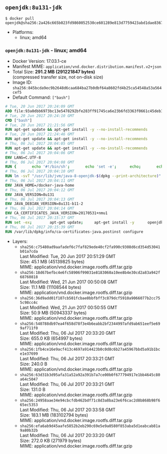## `openjdk:8u131-jdk`

```console
$ docker pull openjdk@sha256:2a426c665b023fd9860052530ce601289e813d7759423abd1dae8367d8149a30
```

-	Platforms:
	-	linux; amd64

### `openjdk:8u131-jdk` - linux; amd64

-	Docker Version: 17.03.1-ce
-	Manifest MIME: `application/vnd.docker.distribution.manifest.v2+json`
-	Total Size: **291.2 MB (291221847 bytes)**  
	(compressed transfer size, not on-disk size)
-	Image ID: `sha256:845bcda9ec9b2648d6caa684ba27b0dbf64a8602fd4b25ca54548a53a564cef5`
-	Default Command: `["bash"]`

```dockerfile
# Tue, 20 Jun 2017 20:24:09 GMT
ADD file:93a0dbb6973bc13e5478292bfe283ff91745ca6e23b6fd3363f0661c45deb1ec in / 
# Tue, 20 Jun 2017 20:24:10 GMT
CMD ["bash"]
# Tue, 20 Jun 2017 21:21:56 GMT
RUN apt-get update && apt-get install -y --no-install-recommends 		ca-certificates 		curl 		wget 	&& rm -rf /var/lib/apt/lists/*
# Tue, 20 Jun 2017 21:24:46 GMT
RUN apt-get update && apt-get install -y --no-install-recommends 		bzr 		git 		mercurial 		openssh-client 		subversion 				procps 	&& rm -rf /var/lib/apt/lists/*
# Thu, 06 Jul 2017 20:04:05 GMT
RUN apt-get update && apt-get install -y --no-install-recommends 		bzip2 		unzip 		xz-utils 	&& rm -rf /var/lib/apt/lists/*
# Thu, 06 Jul 2017 20:04:06 GMT
ENV LANG=C.UTF-8
# Thu, 06 Jul 2017 20:04:08 GMT
RUN { 		echo '#!/bin/sh'; 		echo 'set -e'; 		echo; 		echo 'dirname "$(dirname "$(readlink -f "$(which javac || which java)")")"'; 	} > /usr/local/bin/docker-java-home 	&& chmod +x /usr/local/bin/docker-java-home
# Thu, 06 Jul 2017 20:04:10 GMT
RUN ln -svT "/usr/lib/jvm/java-8-openjdk-$(dpkg --print-architecture)" /docker-java-home
# Thu, 06 Jul 2017 20:04:11 GMT
ENV JAVA_HOME=/docker-java-home
# Thu, 06 Jul 2017 20:04:12 GMT
ENV JAVA_VERSION=8u131
# Thu, 06 Jul 2017 20:04:13 GMT
ENV JAVA_DEBIAN_VERSION=8u131-b11-2
# Thu, 06 Jul 2017 20:04:14 GMT
ENV CA_CERTIFICATES_JAVA_VERSION=20170531+nmu1
# Thu, 06 Jul 2017 20:15:37 GMT
RUN set -ex; 		apt-get update; 	apt-get install -y 		openjdk-8-jdk="$JAVA_DEBIAN_VERSION" 		ca-certificates-java="$CA_CERTIFICATES_JAVA_VERSION" 	; 	rm -rf /var/lib/apt/lists/*; 		[ "$(readlink -f "$JAVA_HOME")" = "$(docker-java-home)" ]; 		update-alternatives --get-selections | awk -v home="$(readlink -f "$JAVA_HOME")" 'index($3, home) == 1 { $2 = "manual"; print | "update-alternatives --set-selections" }'; 	update-alternatives --query java | grep -q 'Status: manual'
# Thu, 06 Jul 2017 20:15:39 GMT
RUN /var/lib/dpkg/info/ca-certificates-java.postinst configure
```

-	Layers:
	-	`sha256:c75480ad9aafadef6c7faf829ede40cf2fa990c9308d6cd354d53041b01a7cda`  
		Last Modified: Tue, 20 Jun 2017 20:51:29 GMT  
		Size: 45.1 MB (45139825 bytes)  
		MIME: application/vnd.docker.image.rootfs.diff.tar.gzip
	-	`sha256:18d67befbc4e6fc58906f99031e8183060a10ee8b4e30cd2a83a942f68760818`  
		Last Modified: Wed, 21 Jun 2017 00:50:08 GMT  
		Size: 11.1 MB (11108544 bytes)  
		MIME: application/vnd.docker.image.rootfs.diff.tar.gzip
	-	`sha256:36d9add01f107cb501fcbae0bbfbff3c879dcf5910a9066077b2cc755c98cc4c`  
		Last Modified: Wed, 21 Jun 2017 00:50:55 GMT  
		Size: 50.9 MB (50943337 bytes)  
		MIME: application/vnd.docker.image.rootfs.diff.tar.gzip
	-	`sha256:540788db97ea4f658d78f3e4b6eabb2bf2344997afd9ab651eef5e699af711f0`  
		Last Modified: Thu, 06 Jul 2017 20:33:20 GMT  
		Size: 655.0 KB (654997 bytes)  
		MIME: application/vnd.docker.image.rootfs.diff.tar.gzip
	-	`sha256:1fb4ce16e9acf413c4697a914423b0c0d8c6b27a45967bbd5a91b1bce1e37699`  
		Last Modified: Thu, 06 Jul 2017 20:33:21 GMT  
		Size: 240.0 B  
		MIME: application/vnd.docker.image.rootfs.diff.tar.gzip
	-	`sha256:63d31b3d95afa31a52a92a391b7a7ce00b0f677794917e1bb4645c80a64c5047`  
		Last Modified: Thu, 06 Jul 2017 20:33:21 GMT  
		Size: 131.0 B  
		MIME: application/vnd.docker.image.rootfs.diff.tar.gzip
	-	`sha256:24958aae34e94cbcfdb462bdf71c8d3a8ba23e6f6cac2d8b868b98f665ec5353`  
		Last Modified: Thu, 06 Jul 2017 20:33:58 GMT  
		Size: 183.1 MB (183102794 bytes)  
		MIME: application/vnd.docker.image.rootfs.diff.tar.gzip
	-	`sha256:efa6ab9d45aafe5852b2eb290c69e5e9a0580f853aba5d1eabcab81a9a80b32b`  
		Last Modified: Thu, 06 Jul 2017 20:33:20 GMT  
		Size: 272.0 KB (271979 bytes)  
		MIME: application/vnd.docker.image.rootfs.diff.tar.gzip
